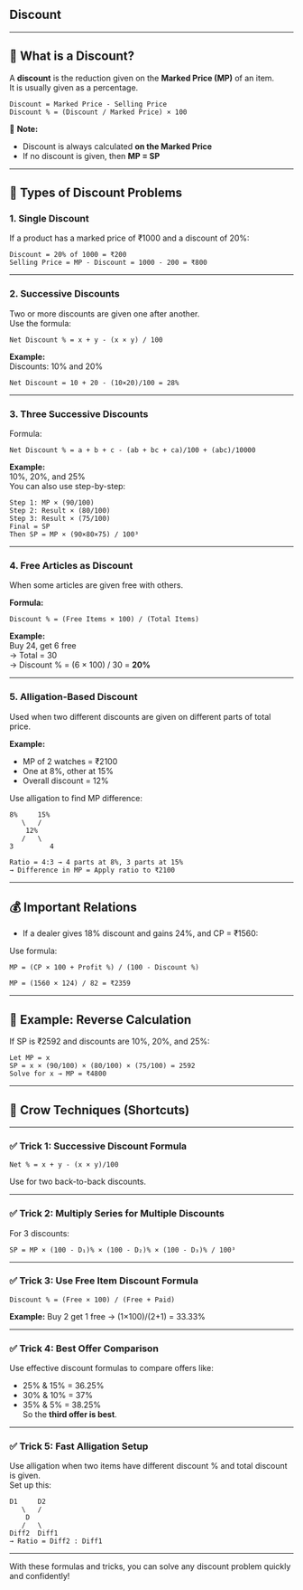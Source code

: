 ## Discount

---

## 🛒 What is a Discount?

A **discount** is the reduction given on the **Marked Price (MP)** of an item.  
It is usually given as a percentage.

```
Discount = Marked Price - Selling Price  
Discount % = (Discount / Marked Price) × 100
```

📌 **Note:**  
- Discount is always calculated **on the Marked Price**
- If no discount is given, then **MP = SP**

---

## 🔹 Types of Discount Problems

### 1. **Single Discount**

If a product has a marked price of ₹1000 and a discount of 20%:

```
Discount = 20% of 1000 = ₹200  
Selling Price = MP - Discount = 1000 - 200 = ₹800
```

---

### 2. **Successive Discounts**

Two or more discounts are given one after another.  
Use the formula:

```
Net Discount % = x + y - (x × y) / 100
```

**Example:**  
Discounts: 10% and 20%

```
Net Discount = 10 + 20 - (10×20)/100 = 28%
```

---

### 3. **Three Successive Discounts**

Formula:
```
Net Discount % = a + b + c - (ab + bc + ca)/100 + (abc)/10000
```

**Example:**  
10%, 20%, and 25%  
You can also use step-by-step:

```
Step 1: MP × (90/100)  
Step 2: Result × (80/100)  
Step 3: Result × (75/100)  
Final = SP  
Then SP = MP × (90×80×75) / 100³
```

---

### 4. **Free Articles as Discount**

When some articles are given free with others.

**Formula:**
```
Discount % = (Free Items × 100) / (Total Items)
```

**Example:**  
Buy 24, get 6 free  
→ Total = 30  
→ Discount % = (6 × 100) / 30 = **20%**

---

### 5. **Alligation-Based Discount**

Used when two different discounts are given on different parts of total price.

**Example:**
- MP of 2 watches = ₹2100  
- One at 8%, other at 15%  
- Overall discount = 12%

Use alligation to find MP difference:
```
8%     15%  
   \   /
    12%  
   /   \
3         4

Ratio = 4:3 → 4 parts at 8%, 3 parts at 15%
→ Difference in MP = Apply ratio to ₹2100
```

---

## 💰 Important Relations

- If a dealer gives 18% discount and gains 24%, and CP = ₹1560:

Use formula:
```
MP = (CP × 100 + Profit %) / (100 - Discount %)

MP = (1560 × 124) / 82 = ₹2359
```

---

## 🔢 Example: Reverse Calculation

If SP is ₹2592 and discounts are 10%, 20%, and 25%:

```
Let MP = x  
SP = x × (90/100) × (80/100) × (75/100) = 2592  
Solve for x → MP = ₹4800
```

---

## 🧠 Crow Techniques (Shortcuts)

---

### ✅ Trick 1: Successive Discount Formula  
```
Net % = x + y - (x × y)/100
```
Use for two back-to-back discounts.

---

### ✅ Trick 2: Multiply Series for Multiple Discounts  
For 3 discounts:
```
SP = MP × (100 - D₁)% × (100 - D₂)% × (100 - D₃)% / 100³
```

---

### ✅ Trick 3: Use Free Item Discount Formula  
```
Discount % = (Free × 100) / (Free + Paid)
```

**Example:** Buy 2 get 1 free → (1×100)/(2+1) = 33.33%

---

### ✅ Trick 4: Best Offer Comparison  
Use effective discount formulas to compare offers like:
- 25% & 15% = 36.25%
- 30% & 10% = 37%
- 35% & 5% = 38.25%  
So the **third offer is best**.

---

### ✅ Trick 5: Fast Alligation Setup  
Use alligation when two items have different discount % and total discount is given.  
Set up this:

```
D1     D2  
   \   /
    D  
   /   \
Diff2  Diff1  
→ Ratio = Diff2 : Diff1
```

---

With these formulas and tricks, you can solve any discount problem quickly and confidently!
